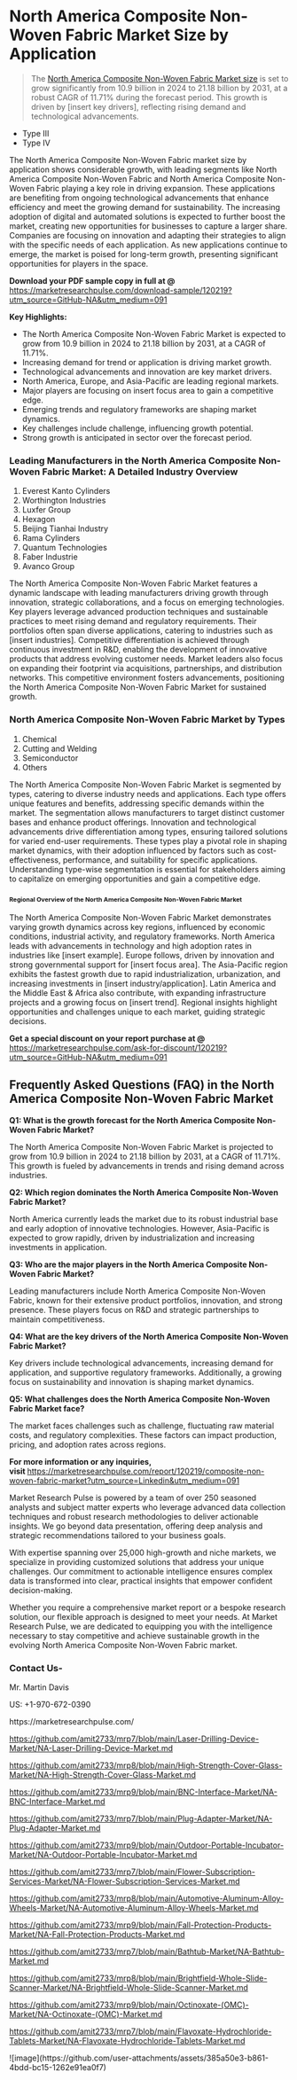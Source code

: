 <h1>North America Composite Non-Woven Fabric Market&nbsp;Size by Application</h1><blockquote><p>The <a href="https://marketresearchpulse.com/download-sample/120219?utm_source=GitHub-NA&amp;utm_medium=091">North America Composite Non-Woven Fabric Market size</a> is set to grow significantly from 10.9 billion in 2024 to 21.18 billion by 2031, at a robust CAGR of 11.71% during the forecast period. This growth is driven by [insert key drivers], reflecting rising demand and technological advancements.</p></blockquote><ul><li>Type III<li> Type IV</li></ul><p>The North America Composite Non-Woven Fabric market size by application shows considerable growth, with leading segments like North America Composite Non-Woven Fabric and North America Composite Non-Woven Fabric playing a key role in driving expansion. These applications are benefiting from ongoing technological advancements that enhance efficiency and meet the growing demand for sustainability. The increasing adoption of digital and automated solutions is expected to further boost the market, creating new opportunities for businesses to capture a larger share. Companies are focusing on innovation and adapting their strategies to align with the specific needs of each application. As new applications continue to emerge, the market is poised for long-term growth, presenting significant opportunities for players in the space.</p><p><strong>Download your PDF sample copy in full at @ </strong><a href="https://marketresearchpulse.com/download-sample/120219?utm_source=GitHub-NA&amp;utm_medium=091">https://marketresearchpulse.com/download-sample/120219?utm_source=GitHub-NA&amp;utm_medium=091</a></p><p><strong>Key Highlights: </strong></p><ul><li>The North America Composite Non-Woven Fabric Market is expected to grow from 10.9 billion in 2024 to 21.18 billion by 2031, at a CAGR of 11.71%.</li><li>Increasing demand for trend or application is driving market growth.</li><li>Technological advancements and innovation are key market drivers.</li><li>North America, Europe, and Asia-Pacific are leading regional markets.</li><li>Major players are focusing on insert focus area to gain a competitive edge.</li><li>Emerging trends and regulatory frameworks are shaping market dynamics.</li><li>Key challenges include challenge, influencing growth potential.</li><li>Strong growth is anticipated in sector over the forecast period.</li></ul><h3>Leading Manufacturers in the North America Composite Non-Woven Fabric Market: A Detailed Industry Overview</h3><ol><li>Everest Kanto Cylinders</li><li>Worthington Industries</li><li>Luxfer Group</li><li>Hexagon</li><li>Beijing Tianhai Industry</li><li>Rama Cylinders</li><li>Quantum Technologies</li><li>Faber Industrie</li><li>Avanco Group</li></ol><div class="flex max-w-full flex-col flex-grow"><div class="min-h-8 text-message flex w-full flex-col items-end gap-2 whitespace-normal break-words [.text-message+&amp;]:mt-5" dir="auto" data-message-author-role="assistant" data-message-id="fd8432e4-4910-450d-b182-61b7bfb0a01f" data-message-model-slug="gpt-4o"><div class="flex w-full flex-col gap-1 empty:hidden first:pt-[3px]"><div class="markdown prose w-full break-words dark:prose-invert light"><p>The North America Composite Non-Woven Fabric Market features a dynamic landscape with leading manufacturers driving growth through innovation, strategic collaborations, and a focus on emerging technologies. Key players leverage advanced production techniques and sustainable practices to meet rising demand and regulatory requirements. Their portfolios often span diverse applications, catering to industries such as [insert industries]. Competitive differentiation is achieved through continuous investment in R&amp;D, enabling the development of innovative products that address evolving customer needs. Market leaders also focus on expanding their footprint via acquisitions, partnerships, and distribution networks. This competitive environment fosters advancements, positioning the North America Composite Non-Woven Fabric Market for sustained growth.</p></div></div></div></div><h3>North America Composite Non-Woven Fabric Market by Types</h3><ol><li>Chemical<li> Cutting and Welding<li> Semiconductor<li> Others</li></ol><div class="flex max-w-full flex-col flex-grow"><div class="min-h-8 text-message flex w-full flex-col items-end gap-2 whitespace-normal break-words [.text-message+&amp;]:mt-5" dir="auto" data-message-author-role="assistant" data-message-id="084470be-0bb7-4664-bddf-5156b4f41249" data-message-model-slug="gpt-4o-mini"><div class="flex w-full flex-col gap-1 empty:hidden first:pt-[3px]"><div class="markdown prose w-full break-words dark:prose-invert light"><p>The North America Composite Non-Woven Fabric Market is segmented by types, catering to diverse industry needs and applications. Each type offers unique features and benefits, addressing specific demands within the market. The segmentation allows manufacturers to target distinct customer bases and enhance product offerings. Innovation and technological advancements drive differentiation among types, ensuring tailored solutions for varied end-user requirements. These types play a pivotal role in shaping market dynamics, with their adoption influenced by factors such as cost-effectiveness, performance, and suitability for specific applications. Understanding type-wise segmentation is essential for stakeholders aiming to capitalize on emerging opportunities and gain a competitive edge.</p></div></div></div></div><h3><span style="font-size: 11px;">Regional Overview of the North America Composite Non-Woven Fabric Market</span></h3><div class="flex max-w-full flex-col flex-grow"><div class="min-h-8 text-message flex w-full flex-col items-end gap-2 whitespace-normal break-words [.text-message+&amp;]:mt-5" dir="auto" data-message-author-role="assistant" data-message-id="e9038762-ce64-4e30-91c9-9bd413514231" data-message-model-slug="gpt-4o-mini"><div class="flex w-full flex-col gap-1 empty:hidden first:pt-[3px]"><div class="markdown prose w-full break-words dark:prose-invert light"><p>The North America Composite Non-Woven Fabric Market demonstrates varying growth dynamics across key regions, influenced by economic conditions, industrial activity, and regulatory frameworks. North America leads with advancements in technology and high adoption rates in industries like [insert example]. Europe follows, driven by innovation and strong governmental support for [insert focus area]. The Asia-Pacific region exhibits the fastest growth due to rapid industrialization, urbanization, and increasing investments in [insert industry/application]. Latin America and the Middle East &amp; Africa also contribute, with expanding infrastructure projects and a growing focus on [insert trend]. Regional insights highlight opportunities and challenges unique to each market, guiding strategic decisions.</p></div></div></div></div><p><strong>Get a special discount on your report purchase at @ </strong><a href="https://marketresearchpulse.com/ask-for-discount/120219?utm_source=GitHub-NA&amp;utm_medium=091">https://marketresearchpulse.com/ask-for-discount/120219?utm_source=GitHub-NA&amp;utm_medium=091</a></p><h2>Frequently Asked Questions (FAQ) in the North America Composite Non-Woven Fabric Market</h2><p><strong>Q1: What is the growth forecast for the North America Composite Non-Woven Fabric Market?</strong></p><p>The North America Composite Non-Woven Fabric Market is projected to grow from 10.9 billion in 2024 to 21.18 billion by 2031, at a CAGR of 11.71%. This growth is fueled by advancements in trends and rising demand across industries.</p><p><strong>Q2: Which region dominates the North America Composite Non-Woven Fabric Market?</strong></p><p>North America currently leads the market due to its robust industrial base and early adoption of innovative technologies. However, Asia-Pacific is expected to grow rapidly, driven by industrialization and increasing investments in application.</p><p><strong>Q3: Who are the major players in the North America Composite Non-Woven Fabric Market?</strong></p><p>Leading manufacturers include North America Composite Non-Woven Fabric, known for their extensive product portfolios, innovation, and strong presence. These players focus on R&amp;D and strategic partnerships to maintain competitiveness.</p><p><strong>Q4: What are the key drivers of the North America Composite Non-Woven Fabric Market?</strong></p><p>Key drivers include technological advancements, increasing demand for application, and supportive regulatory frameworks. Additionally, a growing focus on sustainability and innovation is shaping market dynamics.</p><p><strong>Q5: What challenges does the North America Composite Non-Woven Fabric Market face?</strong></p><p>The market faces challenges such as challenge, fluctuating raw material costs, and regulatory complexities. These factors can impact production, pricing, and adoption rates across regions.</p><p><strong>For more information or any inquiries, visit&nbsp;</strong><a href="https://marketresearchpulse.com/report/120219/composite-non-woven-fabric-market?utm_source=Linkedin&utm_medium=091">https://marketresearchpulse.com/report/120219/composite-non-woven-fabric-market?utm_source=Linkedin&utm_medium=091</a></p><p>Market Research Pulse is powered by a team of over 250 seasoned analysts and subject matter experts who leverage advanced data collection techniques and robust research methodologies to deliver actionable insights. We go beyond data presentation, offering deep analysis and strategic recommendations tailored to your business goals.</p><p>With expertise spanning over 25,000 high-growth and niche markets, we specialize in providing customized solutions that address your unique challenges. Our commitment to actionable intelligence ensures complex data is transformed into clear, practical insights that empower confident decision-making.</p><p>Whether you require a comprehensive market report or a bespoke research solution, our flexible approach is designed to meet your needs. At Market Research Pulse, we are dedicated to equipping you with the intelligence necessary to stay competitive and achieve sustainable growth in the evolving North America Composite Non-Woven Fabric market.</p><h3><strong>Contact Us-</strong></h3><p>Mr. Martin Davis</p><p>US: +1-970-672-0390</p><p>https://marketresearchpulse.com/</p><p><a href="https://github.com/amit2733/mrp7/blob/main/Laser-Drilling-Device-Market/NA-Laser-Drilling-Device-Market.md">https://github.com/amit2733/mrp7/blob/main/Laser-Drilling-Device-Market/NA-Laser-Drilling-Device-Market.md</a></p><p><a href="https://github.com/amit2733/mrp8/blob/main/High-Strength-Cover-Glass-Market/NA-High-Strength-Cover-Glass-Market.md">https://github.com/amit2733/mrp8/blob/main/High-Strength-Cover-Glass-Market/NA-High-Strength-Cover-Glass-Market.md</a></p><p><a href="https://github.com/amit2733/mrp9/blob/main/BNC-Interface-Market/NA-BNC-Interface-Market.md">https://github.com/amit2733/mrp9/blob/main/BNC-Interface-Market/NA-BNC-Interface-Market.md</a></p><p><a href="https://github.com/amit2733/mrp7/blob/main/Plug-Adapter-Market/NA-Plug-Adapter-Market.md">https://github.com/amit2733/mrp7/blob/main/Plug-Adapter-Market/NA-Plug-Adapter-Market.md</a></p><p><a href="https://github.com/amit2733/mrp9/blob/main/Outdoor-Portable-Incubator-Market/NA-Outdoor-Portable-Incubator-Market.md">https://github.com/amit2733/mrp9/blob/main/Outdoor-Portable-Incubator-Market/NA-Outdoor-Portable-Incubator-Market.md</a></p><p><a href="https://github.com/amit2733/mrp7/blob/main/Flower-Subscription-Services-Market/NA-Flower-Subscription-Services-Market.md">https://github.com/amit2733/mrp7/blob/main/Flower-Subscription-Services-Market/NA-Flower-Subscription-Services-Market.md</a></p><p><a href="https://github.com/amit2733/mrp8/blob/main/Automotive-Aluminum-Alloy-Wheels-Market/NA-Automotive-Aluminum-Alloy-Wheels-Market.md">https://github.com/amit2733/mrp8/blob/main/Automotive-Aluminum-Alloy-Wheels-Market/NA-Automotive-Aluminum-Alloy-Wheels-Market.md</a></p><p><a href="https://github.com/amit2733/mrp9/blob/main/Fall-Protection-Products-Market/NA-Fall-Protection-Products-Market.md">https://github.com/amit2733/mrp9/blob/main/Fall-Protection-Products-Market/NA-Fall-Protection-Products-Market.md</a></p><p><a href="https://github.com/amit2733/mrp7/blob/main/Bathtub-Market/NA-Bathtub-Market.md">https://github.com/amit2733/mrp7/blob/main/Bathtub-Market/NA-Bathtub-Market.md</a></p><p><a href="https://github.com/amit2733/mrp8/blob/main/Brightfield-Whole-Slide-Scanner-Market/NA-Brightfield-Whole-Slide-Scanner-Market.md">https://github.com/amit2733/mrp8/blob/main/Brightfield-Whole-Slide-Scanner-Market/NA-Brightfield-Whole-Slide-Scanner-Market.md</a></p><p><a href="https://github.com/amit2733/mrp9/blob/main/Octinoxate-(OMC)-Market/NA-Octinoxate-(OMC)-Market.md">https://github.com/amit2733/mrp9/blob/main/Octinoxate-(OMC)-Market/NA-Octinoxate-(OMC)-Market.md</a></p><p><a href="https://github.com/amit2733/mrp7/blob/main/Flavoxate-Hydrochloride-Tablets-Market/NA-Flavoxate-Hydrochloride-Tablets-Market.md">https://github.com/amit2733/mrp7/blob/main/Flavoxate-Hydrochloride-Tablets-Market/NA-Flavoxate-Hydrochloride-Tablets-Market.md</a></p>
![image](https://github.com/user-attachments/assets/385a50e3-b861-4bdd-bc15-1262e91ea0f7)
